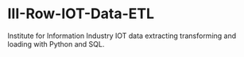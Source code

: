 # III-Row-IOT-Data-ETL
Institute for Information Industry IOT data extracting transforming and loading with Python and SQL.
